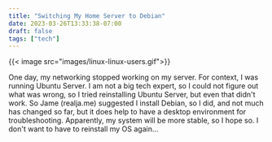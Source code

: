 ```yaml
---
title: "Switching My Home Server to Debian"
date: 2023-03-26T13:33:38-07:00
draft: false
tags: ["tech"]
---
```


{{< image src="images/linux-linux-users.gif">}}

One day, my networking stopped working on my server. For context, I was running Ubuntu Server. I am not a big tech expert, so I could not figure out what was wrong, so I tried reinstalling Ubuntu Server, but even that didn't work. So Jame (realja.me) suggested I install Debian, so I did, and not much has changed so far, but it does help to have a desktop environment for troubleshooting. Apparently, my system will be more stable, so I hope so. I don't want to have to reinstall my OS again...